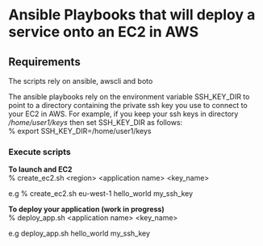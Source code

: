 # Ansible Playbooks that will deploy a service onto an EC2 in AWS

## Requirements
The scripts rely on ansible, awscli and boto

The ansible playbooks rely on the environment variable SSH_KEY_DIR to point to a directory containing the private ssh key you use to connect to your EC2 in AWS. For example, if you keep your ssh keys in directory */home/user1/keys* then set SSH_KEY_DIR as follows:  
% export SSH_KEY_DIR=/home/user1/keys

### Execute scripts
**To launch and EC2**  
% create_ec2.sh \<region\> \<application name\> \<key_name\>  

e.g % create_ec2.sh eu-west-1 hello_world my_ssh_key  

**To deploy your application (work in progress)**  
% deploy_app.sh \<application name\>  \<key_name\>  

e.g deploy_app.sh hello_world my_ssh_key






